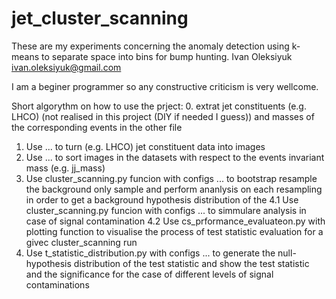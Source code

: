 # jet_cluster_scanning

These are my experiments concerning the anomaly detection using k-means to separate space into bins for bump hunting.
Ivan Oleksiyuk
ivan.oleksiyuk@gmail.com

I am a beginer programmer so any constructive criticism is very wellcome.

Short algorythm on how to use the prject:
0. 	extrat jet constituents (e.g. LHCO) (not realised in this project (DIY if needed I guess)) and masses of the corresponding events in the other file 
1.	Use ... to turn (e.g. LHCO) jet constituent data into images
2.	Use ... to sort images in the datasets with respect to the events invariant mass (e.g. jj_mass)
3.	Use cluster_scanning.py funcion with configs 
	... 
to bootstrap resample the background only sample and perform ananlysis on each resampling in order to get a background hypothesis distribution of the 
4.1	Use cluster_scanning.py funcion with configs 
	... 
to simmulare analysis in case of signal contamination
4.2	Use cs_prformance_evaluateon.py with plotting function to visualise the process of test statistic evaluation for a givec cluster_scanning run
5. 	Use t_statistic_distribution.py with configs
	... 
to generate the null-hypothesis distribution of the test statistic and show the test statistic and the significance for the case of different levels of signal contaminations